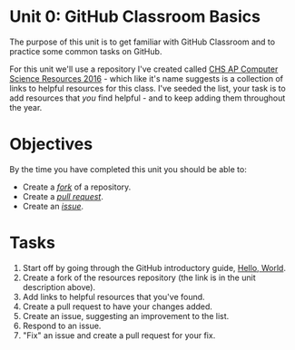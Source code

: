 # Unit 0: GitHub Classroom Basics

The purpose of this unit is to get familiar with GitHub Classroom and to practice some common tasks on GitHub.

For this unit we'll use a repository I've created called [CHS AP Computer Science Resources 2016][1] - which like it's name suggests is a collection of links to helpful resources for this class. I've seeded the list, your task is to add resources that _you_ find helpful - and to keep adding them throughout the year.

# Objectives

By the time you have completed this unit you should be able to:

* Create a [_fork_][2] of a repository.
* Create a [_pull request_][3].
* Create an [_issue_][4].

# Tasks
1. Start off by going through the GitHub introductory guide, [Hello, World][5].
1. Create a fork of the resources repository (the link is in the unit description above).
1. Add links to helpful resources that you've found.
1. Create a pull request to have your changes added.
1. Create an issue, suggesting an improvement to the list.
1. Respond to an issue.
1. "Fix" an issue and create a pull request for your fix.

[1]: https://github.com/DouglasUrner/CHS-AP-Computer-Science-Resources-2016
[2]: https://guides.github.com/activities/forking
[3]: https://guides.github.com/activities/hello-world/#pr
[4]: https://guides.github.com/activities/contributing-to-open-source/#contributing
[5]: https://guides.github.com/activities/hello-world
